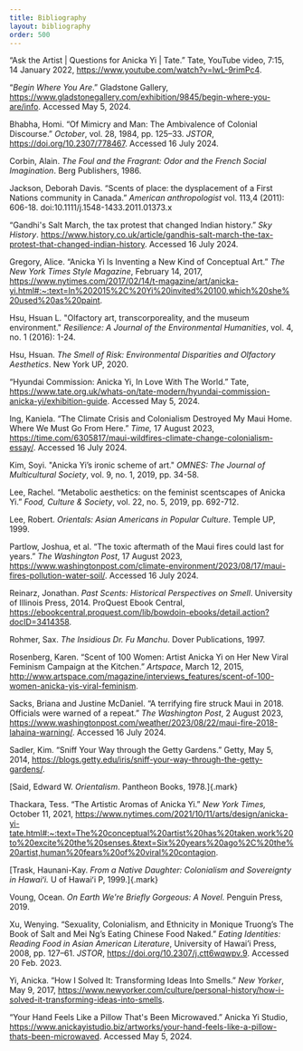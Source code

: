 ```yaml
---
title: Bibliography
layout: bibliography
order: 500
---
```


“Ask the Artist \| Questions for Anicka Yi \| Tate.” Tate, YouTube video, 7:15, 14 January 2022, https://www.youtube.com/watch?v=lwL-9rimPc4.

“*Begin Where You Are*.” Gladstone Gallery, https://www.gladstonegallery.com/exhibition/9845/begin-where-you-are/info. Accessed May 5, 2024.

Bhabha, Homi. “Of Mimicry and Man: The Ambivalence of Colonial Discourse.” *October*, vol. 28, 1984, pp. 125–33. *JSTOR*, https://doi.org/10.2307/778467. Accessed 16 July 2024.

Corbin, Alain. *The Foul and the Fragrant: Odor and the French Social Imagination*. Berg Publishers, 1986.

Jackson, Deborah Davis. “Scents of place: the dysplacement of a First Nations community in Canada.” *American anthropologist* vol. 113,4 (2011): 606-18. doi:10.1111/j.1548-1433.2011.01373.x

“Gandhi's Salt March, the tax protest that changed Indian history.” *Sky History*. https://www.history.co.uk/article/gandhis-salt-march-the-tax-protest-that-changed-indian-history. Accessed 16 July 2024.

Gregory, Alice. “Anicka Yi Is Inventing a New Kind of Conceptual Art.” *The New York Times Style Magazine*, February 14, 2017, https://www.nytimes.com/2017/02/14/t-magazine/art/anicka-yi.html#:~:text=In%202015%2C%20Yi%20invited%20100,which%20she%20used%20as%20paint.

Hsu, Hsuan L. "Olfactory art, transcorporeality, and the museum environment." *Resilience: A Journal of the Environmental Humanities*, vol. 4, no. 1 (2016): 1-24.

Hsu, Hsuan. *The Smell of Risk: Environmental Disparities and Olfactory Aesthetics*. New York UP, 2020.

“Hyundai Commission: Anicka Yi, In Love With The World.” Tate, https://www.tate.org.uk/whats-on/tate-modern/hyundai-commission-anicka-yi/exhibition-guide. Accessed May 5, 2024.

Ing, Kaniela. “The Climate Crisis and Colonialism Destroyed My Maui Home. Where We Must Go From Here.” *Time,* 17 August 2023, https://time.com/6305817/maui-wildfires-climate-change-colonialism-essay/. Accessed 16 July 2024.

Kim, Soyi. "Anicka Yi’s ironic scheme of art." *OMNES: The Journal of Multicultural Society*, vol. 9, no. 1, 2019, pp. 34-58.

Lee, Rachel. “Metabolic aesthetics: on the feminist scentscapes of Anicka Yi.” *Food, Culture & Society*, vol. 22, no. 5, 2019, pp. 692-712.

Lee, Robert. *Orientals: Asian Americans in Popular Culture*. Temple UP, 1999.

Partlow, Joshua, et al. “The toxic aftermath of the Maui fires could last for years.” *The Washington Post*, 17 August 2023, https://www.washingtonpost.com/climate-environment/2023/08/17/maui-fires-pollution-water-soil/. Accessed 16 July 2024.

Reinarz, Jonathan. *Past Scents: Historical Perspectives on Smell*. University of Illinois Press, 2014. ProQuest Ebook Central, https://ebookcentral.proquest.com/lib/bowdoin-ebooks/detail.action?docID=3414358.

Rohmer, Sax. *The Insidious Dr. Fu Manchu*. Dover Publications, 1997.

Rosenberg, Karen. “Scent of 100 Women: Artist Anicka Yi on Her New Viral Feminism Campaign at the Kitchen.” *Artspace*, March 12, 2015, http://www.artspace.com/magazine/interviews_features/scent-of-100-women-anicka-yis-viral-feminism.

Sacks, Briana and Justine McDaniel. “A terrifying fire struck Maui in 2018. Officials were warned of a repeat.” *The Washington Post*, 2 August 2023, https://www.washingtonpost.com/weather/2023/08/22/maui-fire-2018-lahaina-warning/. Accessed 16 July 2024.

Sadler, Kim. “Sniff Your Way through the Getty Gardens.” Getty, May 5, 2014, https://blogs.getty.edu/iris/sniff-your-way-through-the-getty-gardens/.

[Said, Edward W. *Orientalism*. Pantheon Books, 1978.]{.mark}

Thackara, Tess. “The Artistic Aromas of Anicka Yi.” *New York Times,* October 11, 2021, https://www.nytimes.com/2021/10/11/arts/design/anicka-yi-tate.html#:~:text=The%20conceptual%20artist%20has%20taken,work%20to%20excite%20the%20senses.&text=Six%20years%20ago%2C%20the%20artist,human%20fears%20of%20viral%20contagion.

[Trask, Haunani-Kay. *From a Native Daughter: Colonialism and Sovereignty in Hawaiʻi.* U of Hawaiʻi P, 1999.]{.mark}

Voung, Ocean. *On Earth We're Briefly Gorgeous: A Novel.* Penguin Press, 2019.

Xu, Wenying. “Sexuality, Colonialism, and Ethnicity in Monique Truong’s The Book of Salt and Mei Ng’s Eating Chinese Food Naked.” *Eating Identities: Reading Food in Asian American Literature*, University of Hawai’i Press, 2008, pp. 127–61. *JSTOR*, https://doi.org/10.2307/j.ctt6wqwpv.9. Accessed 20 Feb. 2023.

Yi, Anicka. “How I Solved It: Transforming Ideas Into Smells.” *New Yorker*, May 9, 2017, https://www.newyorker.com/culture/personal-history/how-i-solved-it-transforming-ideas-into-smells.

“Your Hand Feels Like a Pillow That's Been Microwaved.” Anicka Yi Studio, https://www.anickayistudio.biz/artworks/your-hand-feels-like-a-pillow-thats-been-microwaved. Accessed May 5, 2024.
